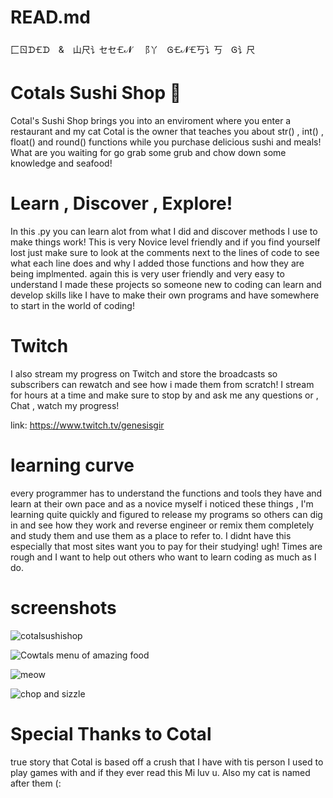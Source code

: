 # READ.md
⼕ㄖᗪ🝗ᗪ & 山尺讠セセ🝗𝓝 ⻏丫 Ꮆ🝗𝓝🝗丂讠丂 Ꮆ讠尺
# Cotals Sushi Shop 🍣
Cotal's Sushi Shop brings you into an enviroment
where you enter a restaurant and my cat Cotal is the owner that teaches you about str() , int() ,
float() and round() functions while you purchase delicious sushi and meals! What are you waiting for go grab some
grub and chow down some knowledge and seafood!

# Learn , Discover , Explore!
In this .py you can learn alot from what I did and discover methods I use to make things work! This is very Novice level friendly
and if you find yourself lost just make sure to look at the comments next to the lines of code to see what each line does and why 
I added those functions and how they are being implmented. again this is very user friendly and very easy to understand I made
these projects so someone new to coding can learn and develop skills like I have to make their own programs and have somewhere to
start in the world of coding!

# Twitch
I also stream my progress on Twitch and store the broadcasts so subscribers can rewatch and see how i made them from scratch! I stream for hours
at a time and make sure to stop by and ask me any questions or , Chat , watch my progress!

link: https://www.twitch.tv/genesisgir 
# learning curve
every programmer has to understand the functions and tools they have and learn at their own pace and as a novice myself i noticed these
things , I'm learning quite quickly and figured to release my programs so others can dig in and see how they work and reverse engineer
or remix them completely and study them and use them as a place to refer to. I didnt have this especially that most sites want you to 
pay for their studying! ugh! Times are rough and I want to help out others who want to learn coding as much as I do.
# screenshots
![cotalsushishop](https://user-images.githubusercontent.com/87259615/126913133-980eba6b-8ade-4927-baaf-1318c146ce1d.png)

![Cowtals menu of amazing food](https://user-images.githubusercontent.com/87259615/126913310-e8dfaa15-109b-4b2d-8eef-77689b63b01b.PNG)

![meow](https://user-images.githubusercontent.com/87259615/126913364-5dd03aaf-140a-4a69-91e6-6d08ecfb124d.PNG)

![chop and sizzle](https://user-images.githubusercontent.com/87259615/126913422-096baff7-7a2c-46b3-8660-28d8928a950e.PNG)

# Special Thanks to Cotal
true story that Cotal is based off a crush that I have with tis person I used to play games with and if they ever read this Mi
luv u. Also my cat is named after them (:

